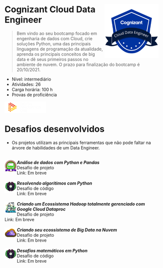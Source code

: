 <div width="100%">
        <img src="./atividades/cognizant.png" width="35%" align="right">
<h1> Cognizant Cloud Data Engineer </h1>
</div>


> Bem vindo ao seu bootcamp focado em engenharia de dados com Cloud, crie soluções Python, uma das principais linguagens de programação da atualidade, aprenda os principais conceitos de big data e dê seus primeiros passos no ambiente de nuvem. O prazo para finalização do bootcamp é 20/10/2021.

* Nível: intermediário
* Atividades: 26
* Carga horária: 100 h
* Provas de proficiência 

<div width="100%">
    <img src="./atividades/dio.png" align="left">
</div>

<br><br>
<h1> Desafios desenvolvidos</h1>

- Os projetos utilizam as principais ferramentas que não pode faltar na árvore de habilidades de um Data Engineer.

<br>
<div width="100%">
        <img src="./atividades/dio_bagde_desafio1.png" width="8%" align="left">
        <em><b>Análise de dados com Python e Pandas</b></em><br>
        Desafio de projeto<br>
        Link: Em breve
</div>
<br>
<div width="100%">
        <img src="./atividades/dio_bagde_desafio4.png" width="8%" align="left">
        <em><b>Resolvendo algoritimos com Python</b></em><br>
        Desafio de código<br>
        Link: Em breve
</div>
<br>
<div width="100%">
        <img src="./atividades/dio_bagde_desafio2.png" width="8%" align="left">
        <em><b>Criando um Ecossistema Hadoop totalmente gerenciado com Google Cloud Dataproc</b></em><br>
        Desafio de projeto<br>
        Link: Em breve
</div>
<br>
<div width="100%">
        <img src="./atividades/dio_bagde_desafio3.png" width="8%" align="left">
        <em><b>Criando seu ecossistema de Big Data na Nuvem</b></em><br>
        Desafio de projeto<br>
        Link: Em breve
</div>
<br>
<div width="100%">
        <img src="./atividades/dio_bagde_desafio4.png" width="8%" align="left">
        <em><b>Desafios matemáticos em Python</b></em><br>
        Desafio de código<br>
        Link: Em breve
</div>
<br>

